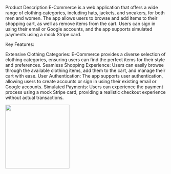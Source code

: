 Product Description
E-Commerce is a web application that offers a wide range of clothing categories, including hats, jackets, and sneakers, for both men and women. The app allows users to browse and add items to their shopping cart, as well as remove items from the cart. Users can sign in using their email or Google accounts, and the app supports simulated payments using a mock Stripe card.

Key Features:

Extensive Clothing Categories: E-Commerce provides a diverse selection of clothing categories, ensuring users can find the perfect items for their style and preferences.
Seamless Shopping Experience: Users can easily browse through the available clothing items, add them to the cart, and manage their cart with ease.
User Authentication: The app supports user authentication, allowing users to create accounts or sign in using their existing email or Google accounts.
Simulated Payments: Users can experience the payment process using a mock Stripe card, providing a realistic checkout experience without actual transactions.

<img src="./src/assets/gif.gif" width="200" height="200" />

